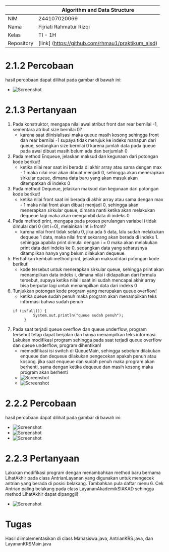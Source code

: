 |            | Algorithm and Data Structure                      |
| ---------- | ------------------------------------------------- |
| NIM        | 244107020069                                      |
| Nama       | Fijriati Rahmatur Rizqi                           |
| Kelas      | TI - 1H                                           |
| Repository | [link] (https://github.com/rhmau1/praktikum_alsd) |

# 2.1.2 Percobaan

hasil percobaan dapat dilihat pada gambar di bawah ini:

- ![Screenshot](../img/p11/1.png)

# 2.1.3 Pertanyaan

1. Pada konstruktor, mengapa nilai awal atribut front dan rear bernilai -1, sementara atribut size bernilai 0?
   - karena saat diinisialisasi maka queue masih kosong sehingga front dan rear bernilai -1 supaya tidak merujuk ke indeks manapun dari queue, sedangkan size bernilai 0 karena jumlah data pada queue pada awal dibuat masih belum ada dan berjumlah 0
2. Pada method Enqueue, jelaskan maksud dan kegunaan dari potongan kode berikut!
   - ketika nilai rear saat ini berada di akhir array atau sama dengan max - 1 maka nilai rear akan dibuat menjadi 0, sehingga akan menerapkan sirkular queue, dimana data baru yang akan masuk akan ditempatkan di indeks 0
3. Pada method Dequeue, jelaskan maksud dan kegunaan dari potongan kode berikut!
   - ketika nilai front saat ini berada di akhir array atau sama dengan max - 1 maka nilai front akan dibuat menjadi 0, sehingga akan menerapkan sirkular queue, dimana nanti ketika akan melakukan dequeue lagi maka akan mengambil data di indeks 0
4. Pada method print, mengapa pada proses perulangan variabel i tidak dimulai dari 0 (int i=0), melainkan int i=front?
   - karena nilai front tidak selalu 0, jika ada 5 data, lalu sudah melakukan dequeue 1 data, maka nilai front sekarang akan berada di indeks 1. sehingga apabila print dimulai dengan i = 0 maka akan melakukan print data dari indeks ke 0, sedangkan data yang seharusnya ditampilkan hanya yang belum dilakukan dequeue.
5. Perhatikan kembali method print, jelaskan maksud dari potongan kode berikut!
   - kode tersebut untuk menerapkan sirkular queue, sehingga print akan menampilkan data indeks i, dimana nilai i didapatkan dari formula tersebut, supaya ketika nilai i saat ini sudah mencapai akhir array bisa berputar lagi untuk menampilkan data dari indeks 0
6. Tunjukkan potongan kode program yang merupakan queue overflow!
   - ketika queue sudah penuh maka program akan menampilkan teks informasi bahwa sudah penuh
   ```
   if (isFull()) {
            System.out.println("queue sudah penuh");
        }
   ```
7. Pada saat terjadi queue overflow dan queue underflow, program tersebut tetap dapat berjalan dan hanya menampilkan teks informasi. Lakukan modifikasi program sehingga pada saat terjadi queue overflow dan queue underflow, program dihentikan!
   - memodifikasi isi switch di QueueMain, sehingga sebelum dilakukan enqueue dan dequeue dilakukan pengecekan apakah penuh atau kosong. jika saat enqueue dan sudah penuh maka program akan berhenti, sama dengan ketika dequeue dan masih kosong maka program akan berhenti
   - ![Screenshot](../img/p11/2A.png)
   - ![Screenshot](../img/p11/2B.png)

# 2.2.2 Percobaan

hasil percobaan dapat dilihat pada gambar di bawah ini:

- ![Screenshot](../img/p11/3A.png)
- ![Screenshot](../img/p11/3B.png)
- ![Screenshot](../img/p11/3C.png)

# 2.2.3 Pertanyaan

Lakukan modifikasi program dengan menambahkan method baru bernama LihatAkhir pada class AntrianLayanan yang digunakan untuk mengecek antrian yang berada di posisi belakang. Tambahkan pula daftar menu 6. Cek Antrian paling belakang pada class LayananAkademikSIAKAD sehingga method LihatAkhir dapat dipanggil!

- ![Screenshot](../img/p11/4.png)

# Tugas

Hasil diimplementasikan di class Mahasiswa.java, AntrianKRS.java, dan LayananKRSMain.java
